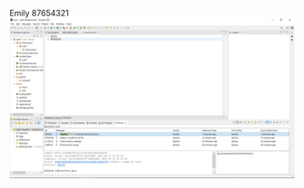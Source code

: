 Emily
87654321
![screenshot of GitHistory](https://github.com/kychancq/comp3111-lab1-2020s/blob/master/GitHistory.png)